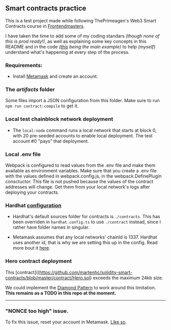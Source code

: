 ## Smart contracts practice

This is a test project made while following ThePrimeagen's Web3 Smart Contracts course in [Frontendmasters](https://frontendmasters.com/courses/web3-smart-contracts/).

I have taken the time to add some of my coding standars _(though none of this is prod ready!)_, as well as explaining some key concepts in this README and in the code _([this](https://github.com/martenhc/solidity-smart-contracts/blob/master/contract/Hero.sol) being the main example)_ to help _(myself)_ understand what's happening at every step of the process.

### Requirements:

- Install [Metamask](https://metamask.io/) and create an account.

### The _artifacts_ folder

Some files import a JSON configuration from this folder. Make sure to run `npm run contract:compile` to get it.

### Local test chainblock network deployment

- The `local:node` command runs a local network that starts at block 0, with 20 pre-seeded accounts to enable local deployment. The test account #0 "pays" that deployment.

### Local .env file

Webpack is configured to read values from the .env file and make them available as environment variables.
Make sure that you create a .env file with the values defined in webpack.config.js, in the webpack.DefinePlugin consctuctor.
This file is not pushed because the values of the contract addresses will change. Get them from your local network's logs after deploying your contracts.

### Hardhat [configuration](https://github.com/martenhc/solidity-smart-contracts/blob/master/hardhat.config.ts)

- Hardhat's default sources folder for contracts is `./contracts`. This has been overriden in `hardhat.config.ts` to use `./contract` instead, since I rather have folder names in singular.

- Metamask assumes that any local networks' chainId is 1337. Hardhat uses another id, that is why we are setting this up in the config.
  Read more bout it [here](https://hardhat.org/hardhat-network/docs/metamask-issue).

### Hero contract deployment

This [contract]((https://github.com/martenhc/solidity-smart-contracts/blob/master/contract/Hero.sol) exceeds the maximum 24kb size.

We could implement the [Diamond Pattern](https://eips.ethereum.org/EIPS/eip-2535) to work around this limitation.
**This remains as a TODO in this repo at the moment.**

---

### "NONCE too high" issue.

To fix this issue, reset your account in Metamask. [Like so](https://miro.medium.com/max/596/1*3mQe7MwIJFugo7E7h_F1kg.gif).
